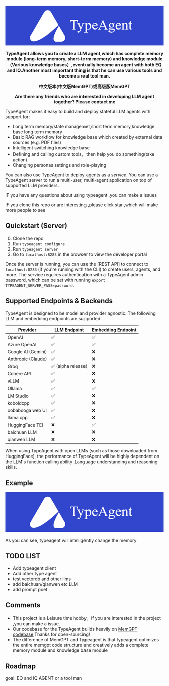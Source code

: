 




<p align="center">
  <img src="./assets/logotest5.png" alt="TypeAgent logo"></a>
</p>

<div align="center">

 <strong>TypeAgent allows you to create a LLM agent,which has complete memory module (long-term memory, short-term memory) and knowledge module（Various knowledge bases）,eventually become an agent with both EQ and IQ.Another most important thing is that he can use various tools and become a real tool man.</strong>
</div>


<div align="center">

 <strong>中文版本(中文版MemGPT)或高级版MemGPT</strong>
 
 <strong>Are there any friends who are interested in developing LLM agent together? Please contact me</strong>
</div>




TypeAgent makes it easy to build and deploy stateful LLM agents with support for: 
* Long term memory/state managemet,short term memory,knowledge base long term memory
* Basic RAG workflow for knowledge base which created by external data sources (e.g. PDF files)
* Intelligent switching knowledge base
* Defining and calling custom tools，then help you do something(take action)
* Changing personas settings and role-playing

You can also use TypeAgent to deploy agents as a *service*. You can use a TypeAgent server to run a multi-user, multi-agent application on top of supported LLM providers.


IF you have any questions about using typeagent ,you can make a issues

IF you clone this repo or are interesting ,please click  star ,which will make more people to see



## Quickstart (Server)  

0. Clone the repo
1. Run `typeagent configure`
2. Run `typeagent server`
3. Go to `localhost:8283` in the browser to view the developer portal

Once the server is running, you can use the [REST API] to connect to  `localhost:8283` (if you're running with the CLI) to create users, agents, and more. The service requires authentication with a TypeAgent admin password, which can be set with running `export TYPEAGENT_SERVER_PASS=password`. 


## Supported Endpoints & Backends 
TypeAgent is designed to be model and provider agnostic. The following LLM and embedding endpoints are supported: 

| Provider            | LLM Endpoint    | Embedding Endpoint |
|---------------------|-----------------|--------------------|
| OpenAI              | ✅               | ✅                  |
| Azure OpenAI        | ✅               | ✅                  |
| Google AI (Gemini)  | ✅               | ❌                  |
| Anthropic (Claude)  | ✅               | ❌                  |
| Groq                | ✅ (alpha release) | ❌                |
| Cohere API          | ✅               | ❌                  |
| vLLM                | ✅               | ❌                  |
| Ollama              | ✅               | ✅                  |
| LM Studio           | ✅               | ❌                  |
| koboldcpp           | ✅               | ❌                  |
| oobabooga web UI    | ✅               | ❌                  |
| llama.cpp           | ✅               | ❌                  |
| HuggingFace TEI     | ❌               | ✅                  |
| baichuan LLM        | ❌               | ❌                  |
| qianwen LLM         | ❌               | ❌                  |

When using TypeAgent with open LLMs (such as those downloaded from HuggingFace), the performance of TypeAgent will be highly dependent on the LLM's function calling ability ,Language understanding and reasoning skills.

## Example
<p align="center">
  <img src="./assets/logotest5.png" alt="TypeAgent logo"></a>
</p>

As you can see, typeagent will intelligently change the memory

## TODO LIST

- Add typeagent client
- Add other type agent
- test vectordb and other llms
- add baichuan/qianwen etc LLM
- add prompt poet

## Comments

- This project is a Leisure time hobby，If you are interested in the project ,you can make a issue.
- Our codebase for the TypeAgent builds heavily on [MemGPT codebase](https://github.com/cpacker/MemGPT?tab=readme-ov-file),Thanks for open-sourcing! 
- The difference of MemGPT and Typeagent is that typeagent optimizes the entire memgpt code structure and creatively adds a complete memory module and knowledge base module
  
## Roadmap
goal: EQ and IQ AGENT  or  a tool man
